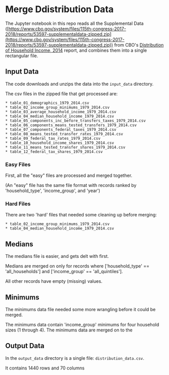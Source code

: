 # Merge Ddistribution Data

The Jupyter notebook in this  repo reads all the Supplemental Data ([https://www.cbo.gov/system/files/115th-congress-2017-2018/reports/53597-supplementaldata-zipped.zip](https://www.cbo.gov/system/files/115th-congress-2017-2018/reports/53597-supplementaldata-zipped.zip)) from CBO's [Distribution of Household Income, 2014](https://www.cbo.gov/publication/53597) report, and combines them into a single rectangular file.

## Input Data
The code downloads and unzips the data into the `input_data` directory.

The csv files in the zipped file that get processed are:

	* table_01_demographics_1979_2014.csv  
	* table_02_income_group_minimums_1979_2014.csv  
	* table_03_average_household_income_1979_2014.csv  
	* table_04_median_household_income_1979_2014.csv  
	* table_05_components_inc_before_transfers_taxes_1979_2014.csv  
	* table_06_components_means_tested_transfers_1979_2014.csv  
	* table_07_components_federal_taxes_1979_2014.csv  
	* table_08_means_tested_transfer_rates_1979_2014.csv  
	* table_09_federal_tax_rates_1979_2014.csv  
	* table_10_household_income_shares_1979_2014.csv  
	* table_11_means_tested_transfer_shares_1979_2014.csv  
	* table_12_federal_tax_shares_1979_2014.csv  

### Easy Files
First, all the "easy" files are processed and merged together.

(An "easy" file has the same file format with records ranked by 'household_type', 'income_group', and 'year')

### Hard Files
There are two 'hard' files that needed some cleaning up before merging:

	* table_02_income_group_minimums_1979_2014.csv  
	* table_04_median_household_income_1979_2014.csv  

## Medians
The medians file is easier, and gets delt with first.

Medians are merged on only for records where ['household_type' == 'all_households'] and ['income_group' == 'all_quintiles'].

All other records have empty (missing) values.

## Minimums
The minimums data file needed some more wrangling before it could be merged.

The minimums data contain 'income_group' minimums for four household sizes (1 through 4).
The minimums data are merged on to the 

## Output Data
In the `output_data` directory is a single file: `distribution_data.csv`.

It contains 1440 rows and 70 columns
